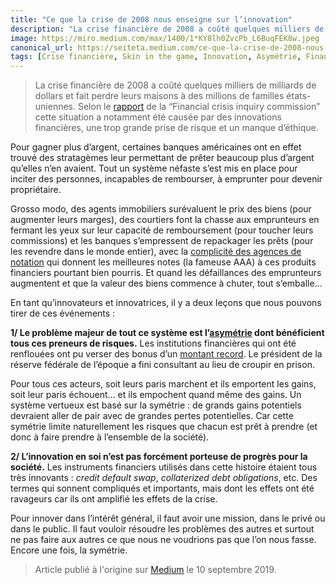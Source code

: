 ```yaml
---
title: "Ce que la crise de 2008 nous enseigne sur l’innovation"
description: "La crise financière de 2008 a coûté quelques milliers de milliards de dollars et fait perdre leurs maisons à des millions de familles états-uniennes"
image: https://miro.medium.com/max/1400/1*KY8lh0ZvcPb_L6BuqFEK8w.jpeg
canonical_url: https://seiteta.medium.com/ce-que-la-crise-de-2008-nous-enseigne-sur-linnovation-697c96a4fcea
tags: [Crise financière, Skin in the game, Innovation, Asymétrie, Finance]
---
```


> La crise financière de 2008 a coûté quelques milliers de milliards de dollars et fait perdre leurs maisons à des millions de familles états-uniennes. Selon le [rapport](http://fcic-static.law.stanford.edu/cdn_media/fcic-reports/fcic_final_report_conclusions.pdf) de la “Financial crisis inquiry commission” cette situation a notamment été causée par des innovations financières, une trop grande prise de risque et un manque d’éthique.

Pour gagner plus d’argent, certaines banques américaines ont en effet trouvé des stratagèmes leur permettant de prêter beaucoup plus d’argent qu’elles n’en avaient. Tout un système néfaste s’est mis en place pour inciter des personnes, incapables de rembourser, à emprunter pour devenir propriétaire.

Grosso modo, des agents immobiliers surévaluent le prix des biens (pour augmenter leurs marges), des courtiers font la chasse aux emprunteurs en fermant les yeux sur leur capacité de remboursement (pour toucher leurs commissions) et les banques s’empressent de repackager les prêts (pour les revendre dans le monde entier), avec la [complicité des agences de notation](https://www.economie.gouv.fr/facileco/agences-notation-crise-subprimes-role#) qui donnent les meilleures notes (la fameuse AAA) à ces produits financiers pourtant bien pourris. Et quand les défaillances des emprunteurs augmentent et que la valeur des biens commence à chuter, tout s’emballe…

En tant qu’innovateurs et innovatrices, il y a deux leçons que nous pouvons tirer de ces événements :

**1/ Le problème majeur de tout ce système est l’[asymétrie](https://f14e.fr/2019/09/06/skin-in-the-game-startups-detat/) dont bénéficient tous ces preneurs de risques.** Les institutions financières qui ont été renflouées ont pu verser des bonus d’un [montant record](https://www.lemonde.fr/economie/article/2010/10/12/annee-record-pour-les-bonus-a-wall-street_1424405_3234.html). Le président de la réserve fédérale de l’époque a fini consultant au lieu de croupir en prison.

Pour tous ces acteurs, soit leurs paris marchent et ils emportent les gains, soit leur paris échouent… et ils empochent quand même des gains. Un système vertueux est basé sur la symétrie : de grands gains potentiels devraient aller de pair avec de grandes pertes potentielles. Car cette symétrie limite naturellement les risques que chacun est prêt à prendre (et donc à faire prendre à l’ensemble de la société).

**2/ L’innovation en soi n’est pas forcément porteuse de progrès pour la société.** Les instruments financiers utilisés dans cette histoire étaient tous très innovants : *credit default swap*, *collaterized debt obligations*, etc. Des termes qui sonnent compliqués et importants, mais dont les effets ont été ravageurs car ils ont amplifié les effets de la crise.

Pour innover dans l’intérêt général, il faut avoir une mission, dans le privé ou dans le public. Il faut vouloir résoudre les problèmes des autres et surtout ne pas faire aux autres ce que nous ne voudrions pas que l’on nous fasse. Encore une fois, la symétrie.

> Article publié à l'origine sur [Medium](https://seiteta.medium.com/ce-que-la-crise-de-2008-nous-enseigne-sur-linnovation-697c96a4fcea) le 10 septembre 2019.
